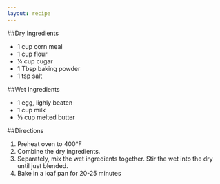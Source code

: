 ```yaml
---
layout: recipe
---
```


##Dry Ingredients

- 1 cup corn meal
- 1 cup flour
- &frac14; cup cugar
- 1 Tbsp baking powder
- 1 tsp salt

##Wet Ingredients

- 1 egg, lighly beaten
- 1 cup milk
- &#8531; cup melted butter
	
##Directions

1. Preheat oven to 400&#176;F
2. Combine the dry ingredients.
3. Separately, mix the wet ingredients together. Stir the wet into the dry until just blended.
4. Bake in a loaf pan for 20-25 minutes
